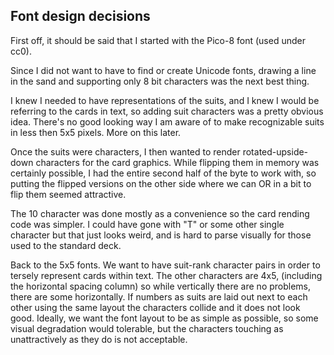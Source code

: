 ## Font design decisions

First off, it should be said that I started with the Pico-8 font (used under cc0).

Since I did not want to have to find or create Unicode fonts, drawing a line in the sand and supporting only 8 bit characters was the next best thing.

I knew I needed to have representations of the suits, and I knew I would be referring to the cards in text, so adding suit characters was a pretty obvious idea. There's no good looking way I am aware of to make recognizable suits in less then 5x5 pixels. More on this later.

Once the suits were characters, I then wanted to render rotated-upside-down characters for the card graphics. While flipping them in memory was certainly possible, I had the entire second half of the byte to work with, so putting the flipped versions on the other side where we can OR in a bit to flip them seemed attractive.

The 10 character was done mostly as a convenience so the card rending code was simpler. I could have gone with "T" or some other single character but that just looks weird, and is hard to parse visually for those used to the standard deck.

Back to the 5x5 fonts. We want to have suit-rank character pairs in order to tersely represent cards within text. The other characters are 4x5, (including the horizontal spacing column) so while vertically there are no problems, there are some horizontally. If numbers as suits are laid out next to each other using the same layout the characters collide and it does not look good. Ideally, we want the font layout to be as simple as possible, so some visual degradation would tolerable, but the characters touching as unattractively as they do is not acceptable.
